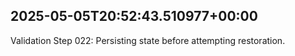 ## 2025-05-05T20:52:43.510977+00:00
Validation Step 022: Persisting state before attempting restoration.
